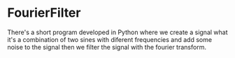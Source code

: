 # FourierFilter
There's a short program developed in Python where we create a signal what it's a combination of two sines with diferent frequencies and add some noise to the signal then we filter the signal with the fourier transform.
